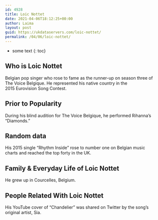 ```yaml
---
id: 4928
title: Loic Nottet
date: 2021-04-06T18:12:25+00:00
author: Laima
layout: post
guid: https://ukdataservers.com/loic-nottet/
permalink: /04/06/loic-nottet/
---
```


* some text
{: toc}


## Who is Loic Nottet
                  
                  
                  
Belgian pop singer who rose to fame as the runner-up on season three of The Voice Belgique. He represented his native country in the 2015 Eurovision Song Contest.
                  
              
            
              
            
                
                
                
## Prior to Popularity
                  
                  
                  
During his blind audition for The Voice Belgique, he performed Rihanna&#8217;s &#8220;Diamonds.&#8221;
                  
              
            
              
            
                
                
                
## Random data
                  
                  
                  
His 2015 single &#8220;Rhythm Inside&#8221; rose to number one on Belgian music charts and reached the top forty in the UK.
                  
              
            
              
            
                
                
                
## Family & Everyday Life of Loic Nottet
                  
                  
                  
He grew up in Courcelles, Belgium.
                  
              
            
              
            
                
                
                
## People Related With Loic Nottet
                  
                  
                  
His YouTube cover of &#8220;Chandelier&#8221; was shared on Twitter by the song&#8217;s original artist, Sia.
                  
              
            
              
            
                
              
            
              
              
            
            
              
            
          
          
          